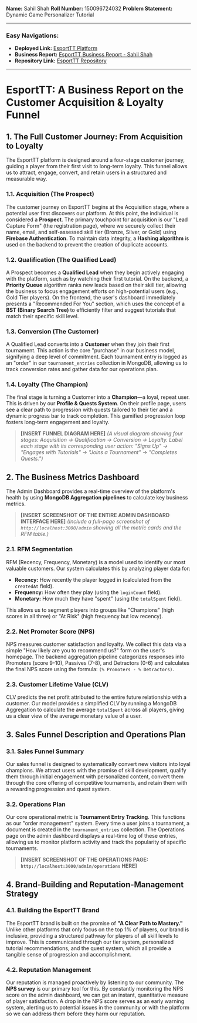 **Name:** Sahil Shah
**Roll Number:** 150096724032
**Problem Statement:** Dynamic Game Personalizer Tutorial

---

### Easy Navigations:

* **Deployed Link:** [EsportTT Platform](https://esportt.vercel.app/)
* **Business Report:** [EsportTT Business Report - Sahil Shah](https://docs.google.com/document/d/11Z3u_nSxS61Lw9hCiN-hGDOhTkPSXt8d9sDq7Khqj7U/edit?usp=sharing)
* **Repository Link:** [EsportTT Repository](https://github.com/BeingSeight/Esportt)

---

# EsportTT: A Business Report on the Customer Acquisition & Loyalty Funnel

## 1. The Full Customer Journey: From Acquisition to Loyalty

The EsportTT platform is designed around a four-stage customer journey, guiding a player from their first visit to long-term loyalty. This funnel allows us to attract, engage, convert, and retain users in a structured and measurable way.

### 1.1. Acquisition (The Prospect)
The customer journey on EsportTT begins at the Acquisition stage, where a potential user first discovers our platform. At this point, the individual is considered a **Prospect**. The primary touchpoint for acquisition is our "Lead Capture Form" (the registration page), where we securely collect their name, email, and self-assessed skill tier (Bronze, Silver, or Gold) using **Firebase Authentication**. To maintain data integrity, a **Hashing algorithm** is used on the backend to prevent the creation of duplicate accounts.

### 1.2. Qualification (The Qualified Lead)
A Prospect becomes a **Qualified Lead** when they begin actively engaging with the platform, such as by watching their first tutorial. On the backend, a **Priority Queue** algorithm ranks new leads based on their skill tier, allowing the business to focus engagement efforts on high-potential users (e.g., Gold Tier players). On the frontend, the user's dashboard immediately presents a "Recommended For You" section, which uses the concept of a **BST (Binary Search Tree)** to efficiently filter and suggest tutorials that match their specific skill level.

### 1.3. Conversion (The Customer)
A Qualified Lead converts into a **Customer** when they join their first tournament. This action is the core "purchase" in our business model, signifying a deep level of commitment. Each tournament entry is logged as an "order" in our `tournament_entries` collection in MongoDB, allowing us to track conversion rates and gather data for our operations plan.

### 1.4. Loyalty (The Champion)
The final stage is turning a Customer into a **Champion**—a loyal, repeat user. This is driven by our **Profile & Quests System**. On their profile page, users see a clear path to progression with quests tailored to their tier and a dynamic progress bar to track completion. This gamified progression loop fosters long-term engagement and loyalty.

> **[INSERT FUNNEL DIAGRAM HERE]**
> *(A visual diagram showing four stages: Acquisition → Qualification → Conversion → Loyalty. Label each stage with its corresponding user action: "Signs Up" → "Engages with Tutorials" → "Joins a Tournament" → "Completes Quests.")*

## 2. The Business Metrics Dashboard

The Admin Dashboard provides a real-time overview of the platform's health by using **MongoDB Aggregation pipelines** to calculate key business metrics.

> **[INSERT SCREENSHOT OF THE ENTIRE ADMIN DASHBOARD INTERFACE HERE]**
> *(Include a full-page screenshot of `http://localhost:3000/admin` showing all the metric cards and the RFM table.)*

### 2.1. RFM Segmentation
RFM (Recency, Frequency, Monetary) is a model used to identify our most valuable customers. Our system calculates this by analyzing player data for:
* **Recency:** How recently the player logged in (calculated from the `createdAt` field).
* **Frequency:** How often they play (using the `loginCount` field).
* **Monetary:** How much they have "spent" (using the `totalSpent` field).

This allows us to segment players into groups like "Champions" (high scores in all three) or "At Risk" (high frequency but low recency).

### 2.2. Net Promoter Score (NPS)
NPS measures customer satisfaction and loyalty. We collect this data via a simple "How likely are you to recommend us?" form on the user's homepage. The backend aggregation pipeline categorizes responses into Promoters (score 9-10), Passives (7-8), and Detractors (0-6) and calculates the final NPS score using the formula: `(% Promoters - % Detractors)`.

### 2.3. Customer Lifetime Value (CLV)
CLV predicts the net profit attributed to the entire future relationship with a customer. Our model provides a simplified CLV by running a MongoDB Aggregation to calculate the average `totalSpent` across all players, giving us a clear view of the average monetary value of a user.

## 3. Sales Funnel Description and Operations Plan

### 3.1. Sales Funnel Summary
Our sales funnel is designed to systematically convert new visitors into loyal champions. We attract users with the promise of skill development, qualify them through initial engagement with personalized content, convert them through the core offering of competitive tournaments, and retain them with a rewarding progression and quest system.

### 3.2. Operations Plan
Our core operational metric is **Tournament Entry Tracking**. This functions as our "order management" system. Every time a user joins a tournament, a document is created in the `tournament_entries` collection. The Operations page on the admin dashboard displays a real-time log of these entries, allowing us to monitor platform activity and track the popularity of specific tournaments.

> **[INSERT SCREENSHOT OF THE OPERATIONS PAGE: `http://localhost:3000/admin/operations` HERE]**

## 4. Brand-Building and Reputation-Management Strategy

### 4.1. Building the EsportTT Brand
The EsportTT brand is built on the promise of **"A Clear Path to Mastery."** Unlike other platforms that only focus on the top 1% of players, our brand is inclusive, providing a structured pathway for players of all skill levels to improve. This is communicated through our tier system, personalized tutorial recommendations, and the quest system, which all provide a tangible sense of progression and accomplishment.

### 4.2. Reputation Management
Our reputation is managed proactively by listening to our community. The **NPS survey** is our primary tool for this. By constantly monitoring the NPS score on the admin dashboard, we can get an instant, quantitative measure of player satisfaction. A drop in the NPS score serves as an early warning system, alerting us to potential issues in the community or with the platform so we can address them before they harm our reputation.